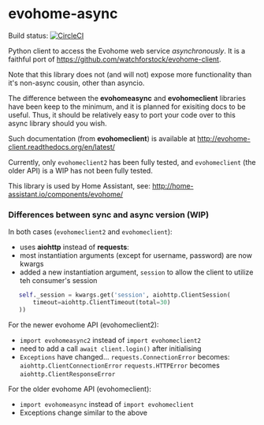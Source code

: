 evohome-async
==============

Build status: [![CircleCI](https://circleci.com/gh/zxdavb/evohome-async.svg?style=svg)](https://circleci.com/gh/zxdavb/evohome-async)

Python client to access the Evohome web service _asynchronously_.  It is a faithful port of https://github.com/watchforstock/evohome-client.  

Note that this library does not (and will not) expose more functionality than it's non-async cousin, other than asyncio.

The difference between the **evohomeasync** and **evohomeclient** libraries have been keep to the minimum, and it is planned for exisiting docs to be useful.  Thus, it should be relatively easy to port your code over to this async library should you wish.

Such documentation (from **evohomeclient**) is available at http://evohome-client.readthedocs.org/en/latest/

Currently, only `evohomeclient2` has been fully tested, and `evohomeclient` (the older API) is a WIP has not been fully tested.

This library is used by Home Assistant, see: http://home-assistant.io/components/evohome/

### Differences between sync and async version (WIP)

In both cases (`evohomeclient2` and `evohomeclient`):
 - uses **aiohttp** instead of **requests**:
 - most instantiation arguments (except for username, password) are now kwargs
 - added a new instantiation argument, `session` to allow the client to utilize teh consumer's session
 ```python
    self._session = kwargs.get('session', aiohttp.ClientSession(
        timeout=aiohttp.ClientTimeout(total=30)
    ))
```

For the newer evohome API (evohomeclient2):
 - `import evohomeasync2` instead of `import evohomeclient2`
 - need to add a call `await client.login()` after initialising
 - `Exceptions` have changed...
    `requests.ConnectionError` becomes: `aiohttp.ClientConnectionError`
    `requests.HTTPError` becomes `aiohttp.ClientResponseError`

For the older evohome API (evohomeclient):
 - `import evohomeasync` instead of `import evohomeclient`
 - Exceptions change similar to the above
